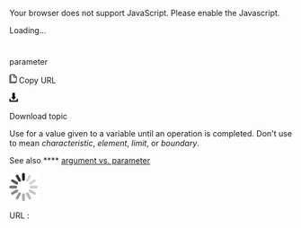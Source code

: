 Your browser does not support JavaScript. Please enable the Javascript.

Loading...

# 

parameter

![Copy URL](parameter_files/Copy.png)
Copy URL

![Download](parameter_files/Download.png)

Download topic

Use for a value given to a variable until an operation is completed. Don't use to mean *characteristic*, *element*, *limit*, or *boundary*.

See also **** [argument vs. parameter](https://worldready.cloudapp.net/Styleguide/Read?id=2700&topicid=32539)

![In progress](parameter_files/activity-large.gif)

URL :
